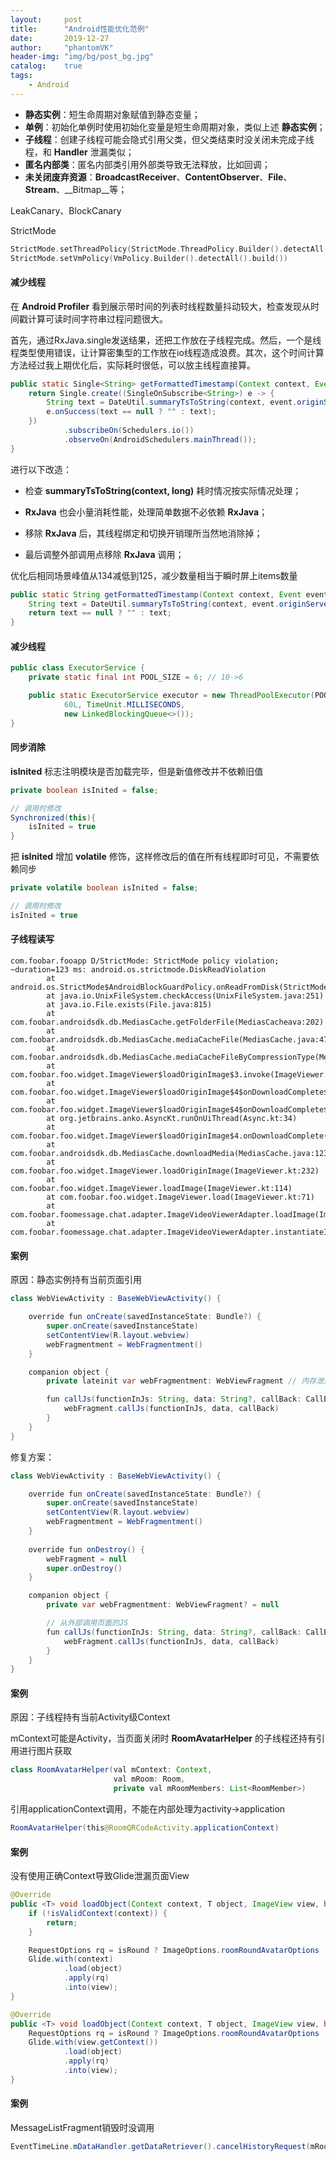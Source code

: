 ```yaml
---
layout:     post
title:      "Android性能优化范例"
date:       2019-12-27
author:     "phantomVK"
header-img: "img/bg/post_bg.jpg"
catalog:    true
tags:
    - Android
---
```


- __静态实例__：短生命周期对象赋值到静态变量；
- __单例__：初始化单例时使用初始化变量是短生命周期对象，类似上述 __静态实例__；
- __子线程__：创建子线程可能会隐式引用父类，但父类结束时没关闭未完成子线程，和 __Handler__ 泄漏类似；
- __匿名内部类__：匿名内部类引用外部类导致无法释放，比如回调；
- __未关闭废弃资源__：__BroadcastReceiver__、__ContentObserver__、__File__、__Stream__、__Bitmap__等；



LeakCanary、BlockCanary

StrictMode

```kotlin
StrictMode.setThreadPolicy(StrictMode.ThreadPolicy.Builder().detectAll().build())
StrictMode.setVmPolicy(VmPolicy.Builder().detectAll().build())
```

#### 减少线程

在 __Android Profiler__ 看到展示带时间的列表时线程数量抖动较大，检查发现从时间戳计算可读时间字符串过程问题很大。

首先，通过RxJava.single发送结果，还把工作放在子线程完成。然后，一个是线程类型使用错误，让计算密集型的工作放在io线程造成浪费。其次，这个时间计算方法经过我上期优化后，实际耗时很低，可以放主线程直接算。

```java
public static Single<String> getFormattedTimestamp(Context context, Event event) {
    return Single.create((SingleOnSubscribe<String>) e -> {
        String text = DateUtil.summaryTsToString(context, event.originServerTs);
        e.onSuccess(text == null ? "" : text);
    })
            .subscribeOn(Schedulers.io())
            .observeOn(AndroidSchedulers.mainThread());
}
```

进行以下改造：

- 检查 __summaryTsToString(context, long)__ 耗时情况按实际情况处理；

- __RxJava__ 也会小量消耗性能，处理简单数据不必依赖 __RxJava__；
- 移除 __RxJava__ 后，其线程绑定和切换开销理所当然地消除掉；
- 最后调整外部调用点移除 __RxJava__ 调用；

优化后相同场景峰值从134减低到125，减少数量相当于瞬时屏上items数量

```java
public static String getFormattedTimestamp(Context context, Event event) {
    String text = DateUtil.summaryTsToString(context, event.originServerTs);
    return text == null ? "" : text;
}
```

#### 减少线程

```java
public class ExecutorService {
    private static final int POOL_SIZE = 6; // 10->6

    public static ExecutorService executor = new ThreadPoolExecutor(POOL_SIZE, POOL_SIZE,
            60L, TimeUnit.MILLISECONDS,
            new LinkedBlockingQueue<>());
}
```

#### 同步消除

__isInited__ 标志注明模块是否加载完毕，但是新值修改并不依赖旧值

```java
private boolean isInited = false;

// 调用时修改
Synchronized(this){
    isInited = true
}
```

把 __isInited__ 增加 __volatile__ 修饰，这样修改后的值在所有线程即时可见，不需要依赖同步

```java
private volatile boolean isInited = false;

// 调用时修改
isInited = true
```

#### 子线程读写
```
com.foobar.fooapp D/StrictMode: StrictMode policy violation; ~duration=123 ms: android.os.strictmode.DiskReadViolation
        at android.os.StrictMode$AndroidBlockGuardPolicy.onReadFromDisk(StrictMode.java:1504)
        at java.io.UnixFileSystem.checkAccess(UnixFileSystem.java:251)
        at java.io.File.exists(File.java:815)
        at com.foobar.androidsdk.db.MediasCache.getFolderFile(MediasCacheava:202)
        at com.foobar.androidsdk.db.MediasCache.mediaCacheFile(MediasCache.java:473)
        at com.foobar.androidsdk.db.MediasCache.mediaCacheFileByCompressionType(MediasCache.java:432)
        at com.foobar.foo.widget.ImageViewer$loadOriginImage$3.invoke(ImageViewer.kt:224)
        at com.foobar.foo.widget.ImageViewer$loadOriginImage$4$onDownloadComplete$1.invoke(ImageViewer.kt:252)
        at com.foobar.foo.widget.ImageViewer$loadOriginImage$4$onDownloadComplete$1.invoke(ImageViewer.kt:234)
        at org.jetbrains.anko.AsyncKt.runOnUiThread(Async.kt:34)
        at com.foobar.foo.widget.ImageViewer$loadOriginImage$4.onDownloadComplete(ImageViewer.kt:252)
        at com.foobar.androidsdk.db.MediasCache.downloadMedia(MediasCache.java:1234)
        at com.foobar.foo.widget.ImageViewer.loadOriginImage(ImageViewer.kt:232)
        at com.foobar.foo.widget.ImageViewer.loadImage(ImageViewer.kt:114)
        at com.foobar.foo.widget.ImageViewer.load(ImageViewer.kt:71)
        at com.foobar.foomessage.chat.adapter.ImageVideoViewerAdapter.loadImage(ImageVideoViewerAdapter.kt:162)
        at com.foobar.foomessage.chat.adapter.ImageVideoViewerAdapter.instantiateItem(ImageVideoViewerAdapter.kt:138)
```

#### 案例

原因：静态实例持有当前页面引用

```java
class WebViewActivity : BaseWebViewActivity() {

    override fun onCreate(savedInstanceState: Bundle?) {
        super.onCreate(savedInstanceState)
        setContentView(R.layout.webview)
        webFragmentment = WebFragmentment()
    }

    companion object {
        private lateinit var webFragmentment: WebViewFragment // 内存泄漏

        fun callJs(functionInJs: String, data: String?, callBack: CallBackFunction?) {
            webFragment.callJs(functionInJs, data, callBack)
        }
    }
}
```

修复方案：

```java
class WebViewActivity : BaseWebViewActivity() {

    override fun onCreate(savedInstanceState: Bundle?) {
        super.onCreate(savedInstanceState)
        setContentView(R.layout.webview)
        webFragmentment = WebFragmentment()
    }
  
    override fun onDestroy() {
        webFragment = null
        super.onDestroy()
    }

    companion object {
        private var webFragmentment: WebViewFragment? = null

        // 从外部调用页面的JS
        fun callJs(functionInJs: String, data: String?, callBack: CallBackFunction?) {
            webFragment.callJs(functionInJs, data, callBack)
        }
    }
}
```

#### 案例

原因：子线程持有当前Activity级Context

mContext可能是Activity，当页面关闭时 __RoomAvatarHelper__ 的子线程还持有引用进行图片获取

```java
class RoomAvatarHelper(val mContext: Context,
                       val mRoom: Room,
                       private val mRoomMembers: List<RoomMember>)
```

引用applicationContext调用，不能在内部处理为activity->application

```java
RoomAvatarHelper(this@RoomQRCodeActivity.applicationContext)
```

#### 案例

没有使用正确Context导致Glide泄漏页面View

```java
@Override
public <T> void loadObject(Context context, T object, ImageView view, boolean isRound) {
    if (!isValidContext(context)) {
        return;
    }

    RequestOptions rq = isRound ? ImageOptions.roomRoundAvatarOptions : ImageOptions.roomAvatarOptions;
    Glide.with(context)
            .load(object)
            .apply(rq)
            .into(view);
}
```

```java
@Override
public <T> void loadObject(Context context, T object, ImageView view, boolean isRound) {
    RequestOptions rq = isRound ? ImageOptions.roomRoundAvatarOptions : ImageOptions.roomAvatarOptions;
    Glide.with(view.getContext())
            .load(object)
            .apply(rq)
            .into(view);
}
```

#### 案例

MessageListFragment销毁时没调用

```java
EventTimeLine.mDataHandler.getDataRetriever().cancelHistoryRequest(mRoomId);
```



